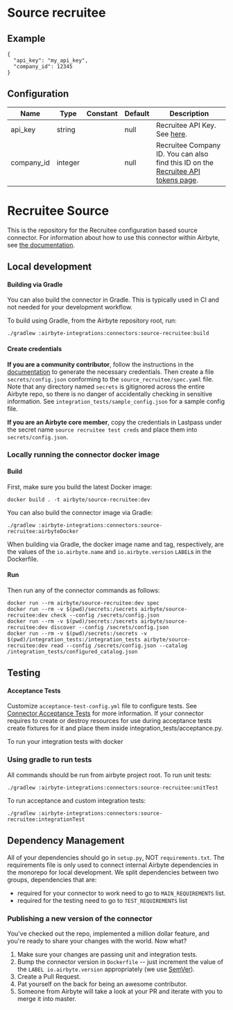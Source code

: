 # Source recruitee

## Example
```
{
  "api_key": "my_api_key",
  "company_id": 12345
}
```

## Configuration
| Name | Type | Constant | Default | Description |
| --- | --- | --- | --- | --- |
|api_key|string||null|Recruitee API Key. See <a href="https://docs.recruitee.com/reference/getting-started#generate-api-token">here</a>.|
|company_id|integer||null|Recruitee Company ID. You can also find this ID on the <a href="https://app.recruitee.com/#/settings/api_tokens">Recruitee API tokens page</a>.|

# Recruitee Source

This is the repository for the Recruitee configuration based source connector.
For information about how to use this connector within Airbyte, see [the documentation](https://docs.airbyte.io/integrations/sources/recruitee).

## Local development

#### Building via Gradle
You can also build the connector in Gradle. This is typically used in CI and not needed for your development workflow.

To build using Gradle, from the Airbyte repository root, run:
```
./gradlew :airbyte-integrations:connectors:source-recruitee:build
```

#### Create credentials
**If you are a community contributor**, follow the instructions in the [documentation](https://docs.airbyte.io/integrations/sources/recruitee)
to generate the necessary credentials. Then create a file `secrets/config.json` conforming to the `source_recruitee/spec.yaml` file.
Note that any directory named `secrets` is gitignored across the entire Airbyte repo, so there is no danger of accidentally checking in sensitive information.
See `integration_tests/sample_config.json` for a sample config file.

**If you are an Airbyte core member**, copy the credentials in Lastpass under the secret name `source recruitee test creds`
and place them into `secrets/config.json`.

### Locally running the connector docker image

#### Build
First, make sure you build the latest Docker image:
```
docker build . -t airbyte/source-recruitee:dev
```

You can also build the connector image via Gradle:
```
./gradlew :airbyte-integrations:connectors:source-recruitee:airbyteDocker
```
When building via Gradle, the docker image name and tag, respectively, are the values of the `io.airbyte.name` and `io.airbyte.version` `LABEL`s in
the Dockerfile.

#### Run
Then run any of the connector commands as follows:
```
docker run --rm airbyte/source-recruitee:dev spec
docker run --rm -v $(pwd)/secrets:/secrets airbyte/source-recruitee:dev check --config /secrets/config.json
docker run --rm -v $(pwd)/secrets:/secrets airbyte/source-recruitee:dev discover --config /secrets/config.json
docker run --rm -v $(pwd)/secrets:/secrets -v $(pwd)/integration_tests:/integration_tests airbyte/source-recruitee:dev read --config /secrets/config.json --catalog /integration_tests/configured_catalog.json
```
## Testing

#### Acceptance Tests
Customize `acceptance-test-config.yml` file to configure tests. See [Connector Acceptance Tests](https://docs.airbyte.io/connector-development/testing-connectors/connector-acceptance-tests-reference) for more information.
If your connector requires to create or destroy resources for use during acceptance tests create fixtures for it and place them inside integration_tests/acceptance.py.

To run your integration tests with docker

### Using gradle to run tests
All commands should be run from airbyte project root.
To run unit tests:
```
./gradlew :airbyte-integrations:connectors:source-recruitee:unitTest
```
To run acceptance and custom integration tests:
```
./gradlew :airbyte-integrations:connectors:source-recruitee:integrationTest
```

## Dependency Management
All of your dependencies should go in `setup.py`, NOT `requirements.txt`. The requirements file is only used to connect internal Airbyte dependencies in the monorepo for local development.
We split dependencies between two groups, dependencies that are:
* required for your connector to work need to go to `MAIN_REQUIREMENTS` list.
* required for the testing need to go to `TEST_REQUIREMENTS` list

### Publishing a new version of the connector
You've checked out the repo, implemented a million dollar feature, and you're ready to share your changes with the world. Now what?
1. Make sure your changes are passing unit and integration tests.
1. Bump the connector version in `Dockerfile` -- just increment the value of the `LABEL io.airbyte.version` appropriately (we use [SemVer](https://semver.org/)).
1. Create a Pull Request.
1. Pat yourself on the back for being an awesome contributor.
1. Someone from Airbyte will take a look at your PR and iterate with you to merge it into master.
